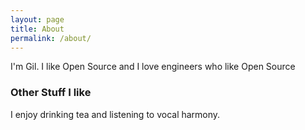 ```yaml
---
layout: page
title: About
permalink: /about/
---
```


I'm Gil. I like Open Source and I love engineers who like Open Source

### Other Stuff I like

I enjoy drinking tea and listening to vocal harmony.
